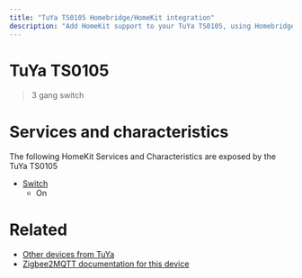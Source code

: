 ```yaml
---
title: "TuYa TS0105 Homebridge/HomeKit integration"
description: "Add HomeKit support to your TuYa TS0105, using Homebridge, Zigbee2MQTT and homebridge-z2m."
---
```

<!---
This file has been GENERATED using src/docgen/docgen.ts
DO NOT EDIT THIS FILE MANUALLY!
-->
# TuYa TS0105
> 3 gang switch


# Services and characteristics
The following HomeKit Services and Characteristics are exposed by
the TuYa TS0105

* [Switch](../../switch.md)
  * On


# Related
* [Other devices from TuYa](../index.md#tuya)
* [Zigbee2MQTT documentation for this device](https://www.zigbee2mqtt.io/devices/TS0105.html)